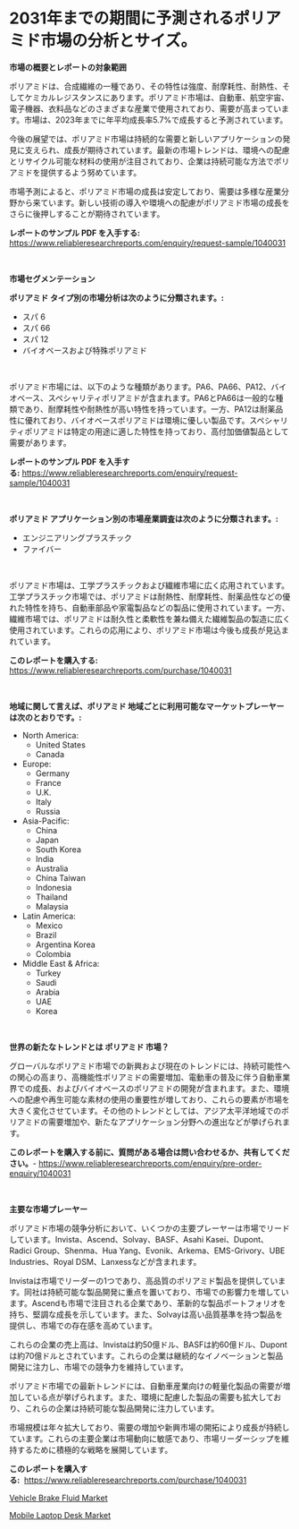<p><h1>2031年までの期間に予測されるポリアミド市場の分析とサイズ。</h1></p><p><strong>市場の概要とレポートの対象範囲</strong></p>
<p><p>ポリアミドは、合成繊維の一種であり、その特性は強度、耐摩耗性、耐熱性、そしてケミカルレジスタンスにあります。ポリアミド市場は、自動車、航空宇宙、電子機器、衣料品などのさまざまな産業で使用されており、需要が高まっています。市場は、2023年までに年平均成長率5.7%で成長すると予測されています。</p><p>今後の展望では、ポリアミド市場は持続的な需要と新しいアプリケーションの発見に支えられ、成長が期待されています。最新の市場トレンドは、環境への配慮とリサイクル可能な材料の使用が注目されており、企業は持続可能な方法でポリアミドを提供するよう努めています。</p><p>市場予測によると、ポリアミド市場の成長は安定しており、需要は多様な産業分野から来ています。新しい技術の導入や環境への配慮がポリアミド市場の成長をさらに後押しすることが期待されています。</p></p>
<p><strong>レポートのサンプル PDF を入手する:</strong> <a href="https://www.reliableresearchreports.com/enquiry/request-sample/1040031">https://www.reliableresearchreports.com/enquiry/request-sample/1040031</a></p>
<p>&nbsp;</p>
<p><strong>市場セグメンテーション</strong></p>
<p><strong>ポリアミド タイプ別の市場分析は次のように分類されます。:</strong></p>
<p><ul><li>スパ 6</li><li>スパ 66</li><li>スパ 12</li><li>バイオベースおよび特殊ポリアミド</li></ul></p>
<p>&nbsp;</p>
<p><p>ポリアミド市場には、以下のような種類があります。PA6、PA66、PA12、バイオベース、スペシャリティポリアミドが含まれます。PA6とPA66は一般的な種類であり、耐摩耗性や耐熱性が高い特性を持っています。一方、PA12は耐薬品性に優れており、バイオベースポリアミドは環境に優しい製品です。スペシャリティポリアミドは特定の用途に適した特性を持っており、高付加価値製品として需要があります。</p></p>
<p><strong>レポートのサンプル PDF を入手する:</strong>&nbsp;<a href="https://www.reliableresearchreports.com/enquiry/request-sample/1040031">https://www.reliableresearchreports.com/enquiry/request-sample/1040031</a></p>
<p>&nbsp;</p>
<p><strong> ポリアミド アプリケーション別の市場産業調査は次のように分類されます。:</strong></p>
<p><ul><li>エンジニアリングプラスチック</li><li>ファイバー</li></ul></p>
<p>&nbsp;</p>
<p><p>ポリアミド市場は、工学プラスチックおよび繊維市場に広く応用されています。工学プラスチック市場では、ポリアミドは耐熱性、耐摩耗性、耐薬品性などの優れた特性を持ち、自動車部品や家電製品などの製品に使用されています。一方、繊維市場では、ポリアミドは耐久性と柔軟性を兼ね備えた繊維製品の製造に広く使用されています。これらの応用により、ポリアミド市場は今後も成長が見込まれています。</p></p>
<p><strong>このレポートを購入する:</strong>&nbsp; <a href="https://www.reliableresearchreports.com/purchase/1040031">https://www.reliableresearchreports.com/purchase/1040031</a></p>
<p>&nbsp;</p>
<p><strong>地域に関して言えば、ポリアミド 地域ごとに利用可能なマーケットプレーヤーは次のとおりです。:</strong></p>
<p><ul>
    <li>
        North America:
        <ul>
            <li>United States</li>
            <li>Canada</li>
        </ul>
    </li>
    <li>
        Europe:
        <ul>
            <li>Germany</li>
            <li>France</li>
            <li>U.K.</li>
            <li>Italy</li>
            <li>Russia</li>
        </ul>
    </li>
    <li>
        Asia-Pacific:
        <ul>
            <li>China</li>
            <li>Japan</li>
            <li>South Korea</li>
            <li>India</li>
            <li>Australia</li>
            <li>China Taiwan</li>
            <li>Indonesia</li>
            <li>Thailand</li>
            <li>Malaysia</li>
        </ul>
    </li>
    <li>
        Latin America:
        <ul>
            <li>Mexico</li>
            <li>Brazil</li>
            <li>Argentina Korea</li>
            <li>Colombia</li>
        </ul>
    </li>
    <li>
        Middle East & Africa:
        <ul>
            <li>Turkey</li>
            <li>Saudi</li>
            <li>Arabia</li>
            <li>UAE</li>
            <li>Korea</li>
        </ul>
    </li>
    </ul></p>
<p>&nbsp;</p>
<p><strong>世界の新たなトレンドとは ポリアミド 市場？</strong></p>
<p><p>グローバルなポリアミド市場での新興および現在のトレンドには、持続可能性への関心の高まり、高機能性ポリアミドの需要増加、電動車の普及に伴う自動車業界での成長、およびバイオベースのポリアミドの開発が含まれます。また、環境への配慮や再生可能な素材の使用の重要性が増しており、これらの要素が市場を大きく変化させています。その他のトレンドとしては、アジア太平洋地域でのポリアミドの需要増加や、新たなアプリケーション分野への進出などが挙げられます。</p></p>
<p><strong>このレポートを購入する前に、質問がある場合は問い合わせるか、共有してください。</strong>- <a href="https://www.reliableresearchreports.com/enquiry/pre-order-enquiry/1040031">https://www.reliableresearchreports.com/enquiry/pre-order-enquiry/1040031</a></p>
<p>&nbsp;</p>
<p><strong>主要な市場プレーヤー</strong></p>
<p><p>ポリアミド市場の競争分析において、いくつかの主要プレーヤーは市場でリードしています。Invista、Ascend、Solvay、BASF、Asahi Kasei、Dupont、Radici Group、Shenma、Hua Yang、Evonik、Arkema、EMS-Grivory、UBE Industries、Royal DSM、Lanxessなどが含まれます。</p><p>Invistaは市場でリーダーの1つであり、高品質のポリアミド製品を提供しています。同社は持続可能な製品開発に重点を置いており、市場での影響力を増しています。Ascendも市場で注目される企業であり、革新的な製品ポートフォリオを持ち、堅調な成長を示しています。また、Solvayは高い品質基準を持つ製品を提供し、市場での存在感を高めています。</p><p>これらの企業の売上高は、Invistaは約50億ドル、BASFは約60億ドル、Dupontは約70億ドルとされています。これらの企業は継続的なイノベーションと製品開発に注力し、市場での競争力を維持しています。</p><p>ポリアミド市場での最新トレンドには、自動車産業向けの軽量化製品の需要が増加している点が挙げられます。また、環境に配慮した製品の需要も拡大しており、これらの企業は持続可能な製品開発に注力しています。</p><p>市場規模は年々拡大しており、需要の増加や新興市場の開拓により成長が持続しています。これらの主要企業は市場動向に敏感であり、市場リーダーシップを維持するために積極的な戦略を展開しています。</p></p>
<p><strong>このレポートを購入する:</strong>&nbsp;&nbsp;<a href="https://www.reliableresearchreports.com/purchase/1040031">https://www.reliableresearchreports.com/purchase/1040031</a></p>
<p><p><a href="https://five-trouble-98a.notion.site/Vehicle-Brake-Fluid-Market-Size-Market-Share-and-Global-Market-Analysis-Report-2024-2031-77974c97b7724a89ac6a0d0173442100">Vehicle Brake Fluid Market</a></p><p><a href="https://github.com/Sarissaschmalingtr6fz2739/Market-Research-Report-List-1/blob/main/mobile-laptop-desk-market.md">Mobile Laptop Desk Market</a></p></p>